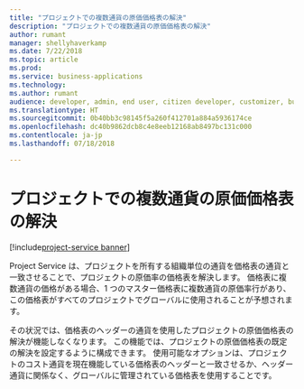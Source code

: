 ```yaml
---
title: "プロジェクトでの複数通貨の原価価格表の解決"
description: "プロジェクトでの複数通貨の原価価格表の解決"
author: rumant
manager: shellyhaverkamp
ms.date: 7/22/2018
ms.topic: article
ms.prod: 
ms.service: business-applications
ms.technology: 
ms.author: rumant
audience: developer, admin, end user, citizen developer, customizer, business analyst, IT pro
ms.translationtype: HT
ms.sourcegitcommit: 0b40bb3c98145f5a260f412701a884a5936174ce
ms.openlocfilehash: dc40b9862dcb8c4e8eeb12168ab8497bc131c000
ms.contentlocale: ja-jp
ms.lasthandoff: 07/18/2018

---
```

#  <a name="resolution-of-multi-currency-cost-price-list-on-projects"></a>プロジェクトでの複数通貨の原価価格表の解決 

[!include[project-service banner](../../../includes/project-service.md)]




Project Service は、プロジェクトを所有する組織単位の通貨を価格表の通貨と一致させることで、プロジェクトの原価率の価格表を解決します。 価格表に複数通貨の価格がある場合、1 つのマスター価格表に複数通貨の原価率行があり、この価格表がすべてのプロジェクトでグローバルに使用されることが予想されます。 

その状況では、価格表のヘッダーの通貨を使用したプロジェクトの原価価格表の解決が機能しなくなります。 この機能では、プロジェクトの原価価格表の既定の解決を設定するように構成できます。 使用可能なオプションは、プロジェクトのコスト通貨を現在機能している価格表のヘッダーと一致させるか、ヘッダー通貨に関係なく、グローバルに管理されている価格表を使用することです。  



